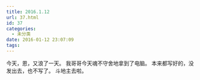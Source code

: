 ```yaml
---
title: 2016.1.12
url: 37.html
id: 37
categories:
  - 未分类
date: 2016-01-12 23:07:09
tags:
---
```


今天，恩，又浪了一天。 我哥哥今天魂不守舍地拿到了电脑。 本来都写好的，没发出去，也不写了。 斗地主去啦。
